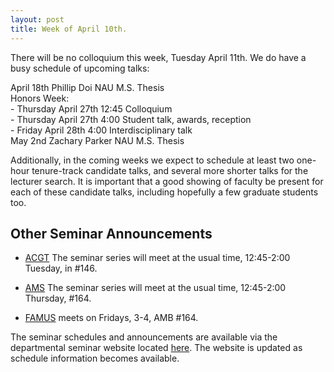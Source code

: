 ```yaml
---
layout: post
title: Week of April 10th.
---
```


There will be no colloquium this week, Tuesday April 11th.
We do have a busy schedule of upcoming talks:

April 18th	Phillip Doi	NAU	M.S. Thesis<br>
Honors Week:<br> 
     - Thursday April 27th 12:45 Colloquium<br>
     - Thursday April 27th  4:00 Student talk, awards, reception<br>
     - Friday     April 28th  4:00 Interdisciplinary talk<br>
May 2nd	Zachary Parker	NAU	M.S. Thesis<br>

<p>
Additionally, in the coming weeks we expect to schedule at least two one-hour tenure-track candidate talks,
and several more shorter talks for the lecturer search.  It is important that a good showing
of faculty be present for each of these candidate talks, including hopefully a few graduate
students too.
<br>

## Other Seminar Announcements ##

- [ACGT](acgtFall2016) The seminar series will meet at the usual time, 12:45-2:00 Tuesday, 
   in #146.
    
- [AMS](amsFall2016) The seminar series will meet at the usual time, 12:45-2:00 Thursday, 
   #164. 
   
- [FAMUS](famusFall2016) meets on Fridays, 3-4, AMB #164. 

The seminar schedules and announcements are available via the departmental seminar 
website located [here](http://naumathstat.github.io/seminars).
The website is updated as  schedule information becomes available.

